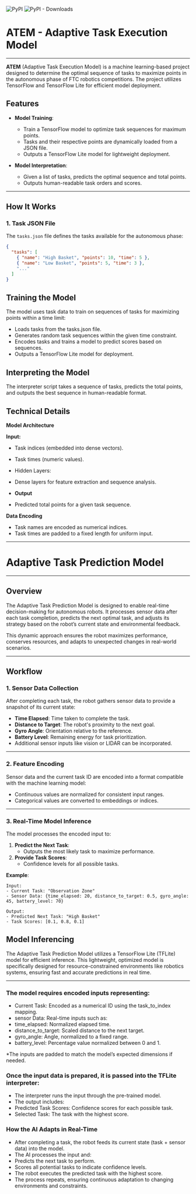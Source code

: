 ![PyPI](https://img.shields.io/pypi/v/atem)
![PyPI - Downloads](https://img.shields.io/pypi/dm/atem)

# ATEM - Adaptive Task Execution Model

---
**ATEM** (Adaptive Task Execution Model) is a machine learning-based project designed to determine the optimal sequence of tasks to maximize points in the autonomous phase of FTC robotics competitions. The project utilizes TensorFlow and TensorFlow Lite for efficient model deployment.



## **Features**
- **Model Training**:
  - Train a TensorFlow model to optimize task sequences for maximum points.
  - Tasks and their respective points are dynamically loaded from a JSON file.
  - Outputs a TensorFlow Lite model for lightweight deployment.

- **Model Interpretation**:
  - Given a list of tasks, predicts the optimal sequence and total points.
  - Outputs human-readable task orders and scores.

---

## **How It Works**
### 1. **Task JSON File**
The `tasks.json` file defines the tasks available for the autonomous phase:
```json
{
  "tasks": [
    { "name": "High Basket", "points": 10, "time": 5 },
    { "name": "Low Basket", "points": 5, "time": 3 },
    "..."
  ]
}
```
## **Training the Model**

The model uses task data to train on sequences of tasks for maximizing points within a time limit:
- Loads tasks from the tasks.json file. 
- Generates random task sequences within the given time constraint. 
- Encodes tasks and trains a model to predict scores based on sequences. 
- Outputs a TensorFlow Lite model for deployment.


## **Interpreting the Model**

The interpreter script takes a sequence of tasks, predicts the total points, and outputs the best sequence in human-readable format.


## **Technical Details**

**Model Architecture**

**Input:**
- Task indices (embedded into dense vectors).
- Task times (numeric values).
- Hidden Layers:
- Dense layers for feature extraction and sequence analysis.

- **Output**
- Predicted total points for a given task sequence.

**Data Encoding**

- Task names are encoded as numerical indices.
- Task times are padded to a fixed length for uniform input.

---

# Adaptive Task Prediction Model

---

## Overview
The Adaptive Task Prediction Model is designed to enable real-time decision-making for autonomous robots. It processes sensor data after each task completion, predicts the next optimal task, and adjusts its strategy based on the robot’s current state and environmental feedback.

This dynamic approach ensures the robot maximizes performance, conserves resources, and adapts to unexpected changes in real-world scenarios.

---

## Workflow

### 1. **Sensor Data Collection**
After completing each task, the robot gathers sensor data to provide a snapshot of its current state:
- **Time Elapsed**: Time taken to complete the task.
- **Distance to Target**: The robot's proximity to the next goal.
- **Gyro Angle**: Orientation relative to the reference.
- **Battery Level**: Remaining energy for task prioritization.
- Additional sensor inputs like vision or LIDAR can be incorporated.

---

### 2. **Feature Encoding**
Sensor data and the current task ID are encoded into a format compatible with the machine learning model:
- Continuous values are normalized for consistent input ranges.
- Categorical values are converted to embeddings or indices.

---

### 3. **Real-Time Model Inference**
The model processes the encoded input to:
1. **Predict the Next Task**:
   - Outputs the most likely task to maximize performance.
2. **Provide Task Scores**:
   - Confidence levels for all possible tasks.

**Example**:
```plaintext
Input:
- Current Task: "Observation Zone"
- Sensor Data: {time_elapsed: 20, distance_to_target: 0.5, gyro_angle: 45, battery_level: 70}

Output:
- Predicted Next Task: "High Basket"
- Task Scores: [0.1, 0.8, 0.1]
```

## Model Inferencing
The Adaptive Task Prediction Model utilizes a TensorFlow Lite (TFLite) model for efficient inference. This lightweight, optimized model is specifically designed for resource-constrained environments like robotics systems, ensuring fast and accurate predictions in real time.

---

### **The model requires encoded inputs representing:**
- Current Task: Encoded as a numerical ID using the task_to_index mapping.
- sensor Data: Real-time inputs such as:
- time_elapsed: Normalized elapsed time.
- distance_to_target: Scaled distance to the next target.
- gyro_angle: Angle, normalized to a fixed range.
- battery_level: Percentage value normalized between 0 and 1.

*The inputs are padded to match the model’s expected dimensions if needed.

### **Once the input data is prepared, it is passed into the TFLite interpreter:**
- The interpreter runs the input through the pre-trained model.
- The output includes:
- Predicted Task Scores: Confidence scores for each possible task.
- Selected Task: The task with the highest score.


### **How the AI Adapts in Real-Time**

- After completing a task, the robot feeds its current state (task + sensor data) into the model.
- The AI processes the input and:
- Predicts the next task to perform.
- Scores all potential tasks to indicate confidence levels.
- The robot executes the predicted task with the highest score.
- The process repeats, ensuring continuous adaptation to changing environments and constraints.
